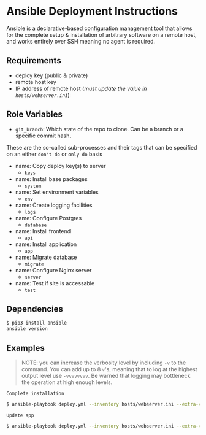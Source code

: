 Ansible Deployment Instructions
=========

Ansible is a declarative-based configuration management tool that allows for the complete setup & installation of arbitrary software on a remote host, and works entirely over SSH meaning no agent is required.

Requirements
------------
- deploy key (public & private)
- remote host key
- IP address of remote host (*must update the value in `hosts/webserver.ini`*)

Role Variables
--------------
- `git_branch`: Which state of the repo to clone. Can be a branch or a specific commit hash.

These are the so-called sub-processes and their tags that can be specified on an either `don't do` or `only do` basis

- name: Copy deploy key(s) to server
  - `keys`
- name: Install base packages
  - `system`
- name: Set environment variables
  - `env`
- name: Create logging facilities
  - `logs`
- name: Configure Postgres
  - `database`
- name: Install frontend
  - `api`
- name: Install application
  - `app`
- name: Migrate database
  - `migrate`
- name: Configure Nginx server
  - `server`
- name: Test if site is accessable
  - `test`

Dependencies
------------

```bash
$ pip3 install ansible
ansible version
```

Examples
----------------

> NOTE: you can increase the verbosity level by including `-v` to the command. You can add up to 8 `v`'s, meaning that to log at the highest output level use `-vvvvvvvv`. Be warned that logging may bottleneck the operation at high enough levels.

`Complete installation`
```bash
$ ansible-playbook deploy.yml --inventory hosts/webserver.ini --extra-vars "git_branch=master"
```

`Update app`
```bash
$ ansible-playbook deploy.yml --inventory hosts/webserver.ini --extra-vars "git_branch=master" --tags "app, migrate, server, test"
```


